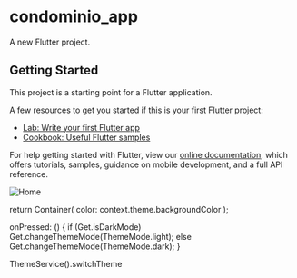 # condominio_app

A new Flutter project.

## Getting Started

This project is a starting point for a Flutter application.

A few resources to get you started if this is your first Flutter project:

- [Lab: Write your first Flutter app](https://flutter.dev/docs/get-started/codelab)
- [Cookbook: Useful Flutter samples](https://flutter.dev/docs/cookbook)

For help getting started with Flutter, view our
[online documentation](https://flutter.dev/docs), which offers tutorials,
samples, guidance on mobile development, and a full API reference.


![Home](https://github.com/luisfevq/Condominio_app/tree/develop/home.png?raw=true)


return Container(
  color: context.theme.backgroundColor
);

onPressed: () {
  if (Get.isDarkMode)
    Get.changeThemeMode(ThemeMode.light);
  else
    Get.changeThemeMode(ThemeMode.dark);
}

ThemeService().switchTheme